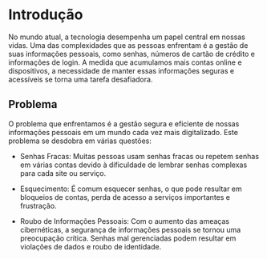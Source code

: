# Introdução

No mundo atual, a tecnologia desempenha um papel central em nossas vidas. Uma das complexidades que as pessoas enfrentam é a gestão de suas informações pessoais, como senhas, números de cartão de crédito e informações de login. A medida que acumulamos mais contas online e dispositivos, a necessidade de manter essas informações seguras e acessíveis se torna uma tarefa desafiadora.

## Problema

O problema que enfrentamos é a gestão segura e eficiente de nossas informações pessoais em um mundo cada vez mais digitalizado.
Este problema se desdobra em várias questões:

- Senhas Fracas: Muitas pessoas usam senhas fracas ou repetem senhas em várias contas devido à dificuldade de lembrar senhas complexas para cada site ou serviço.

- Esquecimento: É comum esquecer senhas, o que pode resultar em bloqueios de contas, perda de acesso a serviços importantes e frustração.

- Roubo de Informações Pessoais: Com o aumento das ameaças cibernéticas, a segurança de informações pessoais se tornou uma preocupação crítica. Senhas mal gerenciadas podem resultar em violações de dados e roubo de identidade.
